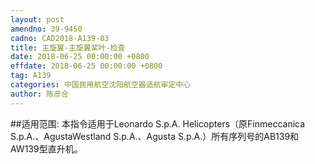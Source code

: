 ```yaml
---
layout: post
amendno: 39-9450
cadno: CAD2018-A139-03
title: 主旋翼-主旋翼桨叶-检查
date: 2018-06-25 00:00:00 +0800
effdate: 2018-06-25 00:00:00 +0800
tag: A139
categories: 中国民用航空沈阳航空器适航审定中心
author: 陈彦合
---
```


##适用范围:
本指令适用于Leonardo S.p.A. Helicopters（原Finmeccanica S.p.A.、AgustaWestland S.p.A.、Agusta S.p.A.）所有序列号的AB139和AW139型直升机。

